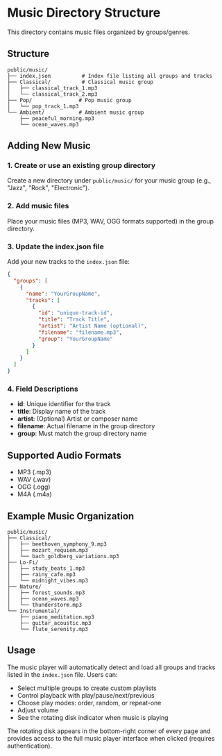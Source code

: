 # Music Directory Structure

This directory contains music files organized by groups/genres.

## Structure

```
public/music/
├── index.json          # Index file listing all groups and tracks
├── Classical/          # Classical music group
│   ├── classical_track_1.mp3
│   └── classical_track_2.mp3
├── Pop/               # Pop music group
│   └── pop_track_1.mp3
└── Ambient/           # Ambient music group
    ├── peaceful_morning.mp3
    └── ocean_waves.mp3
```

## Adding New Music

### 1. Create or use an existing group directory
Create a new directory under `public/music/` for your music group (e.g., "Jazz", "Rock", "Electronic").

### 2. Add music files
Place your music files (MP3, WAV, OGG formats supported) in the group directory.

### 3. Update the index.json file
Add your new tracks to the `index.json` file:

```json
{
  "groups": [
    {
      "name": "YourGroupName",
      "tracks": [
        {
          "id": "unique-track-id",
          "title": "Track Title",
          "artist": "Artist Name (optional)",
          "filename": "filename.mp3",
          "group": "YourGroupName"
        }
      ]
    }
  ]
}
```

### 4. Field Descriptions

- **id**: Unique identifier for the track
- **title**: Display name of the track
- **artist**: (Optional) Artist or composer name
- **filename**: Actual filename in the group directory
- **group**: Must match the group directory name

## Supported Audio Formats

- MP3 (.mp3)
- WAV (.wav) 
- OGG (.ogg)
- M4A (.m4a)

## Example Music Organization

```
public/music/
├── Classical/
│   ├── beethoven_symphony_9.mp3
│   ├── mozart_requiem.mp3
│   └── bach_goldberg_variations.mp3
├── Lo-Fi/
│   ├── study_beats_1.mp3
│   ├── rainy_cafe.mp3
│   └── midnight_vibes.mp3
├── Nature/
│   ├── forest_sounds.mp3
│   ├── ocean_waves.mp3
│   └── thunderstorm.mp3
└── Instrumental/
    ├── piano_meditation.mp3
    ├── guitar_acoustic.mp3
    └── flute_serenity.mp3
```

## Usage

The music player will automatically detect and load all groups and tracks listed in the `index.json` file. Users can:

- Select multiple groups to create custom playlists
- Control playback with play/pause/next/previous
- Choose play modes: order, random, or repeat-one
- Adjust volume
- See the rotating disk indicator when music is playing

The rotating disk appears in the bottom-right corner of every page and provides access to the full music player interface when clicked (requires authentication).
